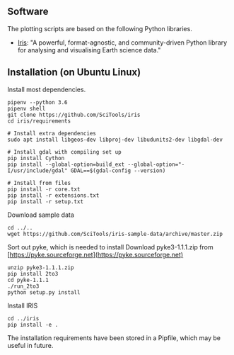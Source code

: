 ## Software

The plotting scripts are based on the following Python libraries.

+ [Iris](https://scitools.org.uk/iris/docs/latest): "A powerful,
  format-agnostic, and community-driven Python library for analysing and
visualising Earth science data."

## Installation (on Ubuntu Linux)

Install most dependencies.

```
pipenv --python 3.6
pipenv shell
git clone https://github.com/SciTools/iris
cd iris/requirements

# Install extra dependencies
sudo apt install libgeos-dev libproj-dev libudunits2-dev libgdal-dev

# Install gdal with compiling set up
pip install Cython
pip install --global-option=build_ext --global-option="-I/usr/include/gdal" GDAL==$(gdal-config --version)

# Install from files
pip install -r core.txt
pip install -r extensions.txt
pip install -r setup.txt
```

Download sample data

```
cd ../..
wget https://github.com/SciTools/iris-sample-data/archive/master.zip
```

Sort out pyke, which is needed to install
Download pyke3-1.1.1.zip from [https://pyke.sourceforge.net](https://pyke.sourceforge.net)
```
unzip pyke3-1.1.1.zip
pip install 2to3
cd pyke-1.1.1
./run_2to3
python setup.py install
```

Install IRIS
```
cd ../iris
pip install -e .
```

The installation requirements have been stored in a Pipfile, which may be
useful in future.
